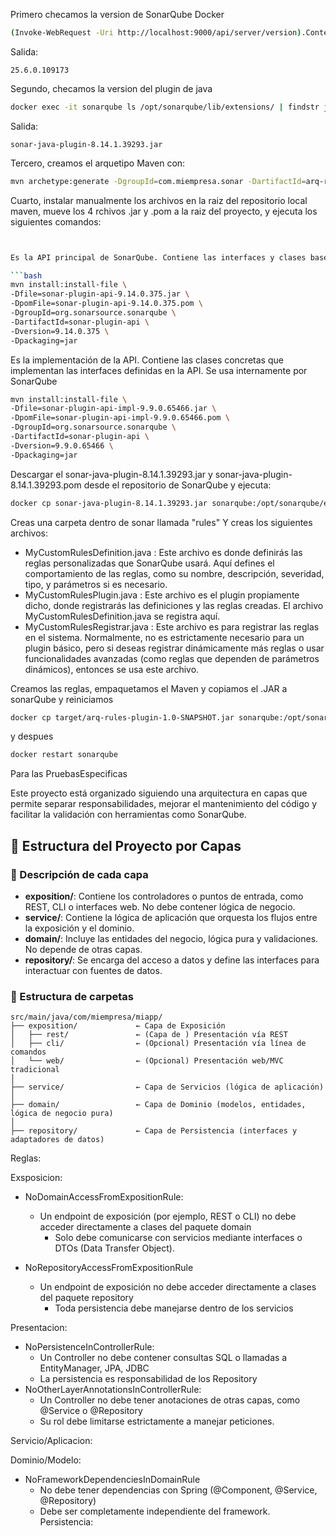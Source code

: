Primero checamos la version de SonarQube Docker

```bash
(Invoke-WebRequest -Uri http://localhost:9000/api/server/version).Content
```
Salida:
```
25.6.0.109173
```

Segundo, checamos la version del plugin de java

```bash
docker exec -it sonarqube ls /opt/sonarqube/lib/extensions/ | findstr java
```
Salida:
```
sonar-java-plugin-8.14.1.39293.jar
```

Tercero, creamos el arquetipo Maven con:

```bash
mvn archetype:generate -DgroupId=com.miempresa.sonar -DartifactId=arq-rules-plugin -DarchetypeArtifactId=maven-archetype-quickstart -DinteractiveMode=false
```

Cuarto, instalar manualmente los archivos en la raiz del repositorio local maven, mueve los 4 rchivos .jar y .pom a la raiz del proyecto, y ejecuta los siguientes comandos:

```bash


Es la API principal de SonarQube. Contiene las interfaces y clases base que se utilizan para desarrollar plugins. Es la dependencia que defines en tu pom.xml para el desarrollo del plugin

```bash
mvn install:install-file \
-Dfile=sonar-plugin-api-9.14.0.375.jar \
-DpomFile=sonar-plugin-api-9.14.0.375.pom \
-DgroupId=org.sonarsource.sonarqube \
-DartifactId=sonar-plugin-api \
-Dversion=9.14.0.375 \
-Dpackaging=jar
```
Es la implementación de la API. Contiene las clases concretas que implementan las interfaces definidas en la API. Se usa internamente por SonarQube

```bash
mvn install:install-file \
-Dfile=sonar-plugin-api-impl-9.9.0.65466.jar \
-DpomFile=sonar-plugin-api-impl-9.9.0.65466.pom \
-DgroupId=org.sonarsource.sonarqube \
-DartifactId=sonar-plugin-api \
-Dversion=9.9.0.65466 \
-Dpackaging=jar
```

Descargar el sonar-java-plugin-8.14.1.39293.jar y sonar-java-plugin-8.14.1.39293.pom desde el repositorio de SonarQube y ejecuta:

```bash
docker cp sonar-java-plugin-8.14.1.39293.jar sonarqube:/opt/sonarqube/extensions/plugins/
```

Creas una carpeta dentro de sonar llamada "rules"
Y creas los siguientes archivos:
- MyCustomRulesDefinition.java : Este archivo es donde definirás las reglas personalizadas que SonarQube usará. Aquí defines el comportamiento de las reglas, como su nombre, descripción, severidad, tipo, y parámetros si es necesario.
- MyCustomRulesPlugin.java : Este archivo es el plugin propiamente dicho, donde registrarás las definiciones y las reglas creadas. El archivo MyCustomRulesDefinition.java se registra aquí.
- MyCustomRulesRegistrar.java : Este archivo es para registrar las reglas en el sistema. Normalmente, no es estrictamente necesario para un plugin básico, pero si deseas registrar dinámicamente más reglas o usar funcionalidades avanzadas (como reglas que dependen de parámetros dinámicos), entonces se usa este archivo.

Creamos las reglas, empaquetamos el Maven y copiamos el .JAR a sonarQube y reiniciamos

```bash
docker cp target/arq-rules-plugin-1.0-SNAPSHOT.jar sonarqube:/opt/sonarqube/extensions/plugins/
```
y despues

```bash
docker restart sonarqube
```



Para las PruebasEspecificas

Este proyecto está organizado siguiendo una arquitectura en capas que permite separar responsabilidades, mejorar el mantenimiento del código y facilitar la validación con herramientas como SonarQube.

## 🧱 Estructura del Proyecto por Capas
### 📌 Descripción de cada capa
- **exposition/**: Contiene los controladores o puntos de entrada, como REST, CLI o interfaces web. No debe contener lógica de negocio.
- **service/**: Contiene la lógica de aplicación que orquesta los flujos entre la exposición y el dominio.
- **domain/**: Incluye las entidades del negocio, lógica pura y validaciones. No depende de otras capas.
- **repository/**: Se encarga del acceso a datos y define las interfaces para interactuar con fuentes de datos.

### 📂 Estructura de carpetas
```
src/main/java/com/miempresa/miapp/
├── exposition/             ← Capa de Exposición
│   ├── rest/               ← (Capa de ) Presentación vía REST
│   ├── cli/                ← (Opcional) Presentación vía línea de comandos
│   └── web/                ← (Opcional) Presentación web/MVC tradicional
│
├── service/                ← Capa de Servicios (lógica de aplicación)
│
├── domain/                 ← Capa de Dominio (modelos, entidades, lógica de negocio pura)
│
├── repository/             ← Capa de Persistencia (interfaces y adaptadores de datos)
```


Reglas:

Exsposicion:
- NoDomainAccessFromExpositionRule: 
  - Un endpoint de exposición (por ejemplo, REST o CLI) no debe acceder 
directamente a clases del paquete domain 
    - Solo debe comunicarse con servicios mediante interfaces o 
DTOs (Data Transfer Object). 

- NoRepositoryAccessFromExpositionRule
  - Un endpoint de exposición no debe acceder directamente a clases del 
paquete repository 
    - Toda persistencia debe manejarse dentro de los servicios 



Presentacion:
- NoPersistenceInControllerRule:
  - Un Controller no debe contener consultas SQL o llamadas a 
EntityManager, JPA, JDBC 
   - La persistencia es responsabilidad de los Repository
- NoOtherLayerAnnotationsInControllerRule:
  - Un Controller no debe tener anotaciones de otras capas, como 
@Service o @Repository 
   - Su rol debe limitarse estrictamente a manejar peticiones.




Servicio/Aplicacion:


Dominio/Modelo:
- NoFrameworkDependenciesInDomainRule
  - No debe tener dependencias con Spring (@Component, @Service, 
@Repository) 
   - Debe ser completamente independiente del framework.
Persistencia:

